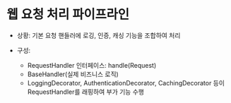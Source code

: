 # 웹 요청 처리 파이프라인

- 상황: 기본 요청 핸들러에 로깅, 인증, 캐싱 기능을 조합하여 처리

- 구성:
  - RequestHandler 인터페이스: handle(Request)
  - BaseHandler(실제 비즈니스 로직)
  - LoggingDecorator, AuthenticationDecorator, CachingDecorator 등이 RequestHandler를 래핑하여 부가 기능 수행